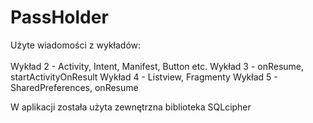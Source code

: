 # PassHolder

Użyte wiadomości z wykładów: 
<br><br>
Wykład 2 - Activity, Intent, Manifest, Button etc. 
Wykład 3 - onResume, startActivityOnResult
Wykład 4 - Listview, Fragmenty
Wykład 5 - SharedPreferences, onResume

W aplikacji została użyta zewnętrzna biblioteka SQLcipher
